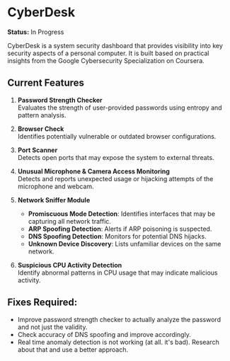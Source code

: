 # CyberDesk

**Status:** In Progress

CyberDesk is a system security dashboard that provides visibility into key security aspects of a personal computer. It is built based on practical insights from the Google Cybersecurity Specialization on Coursera.

## Current Features

1. **Password Strength Checker**  
   Evaluates the strength of user-provided passwords using entropy and pattern analysis.

2. **Browser Check**  
   Identifies potentially vulnerable or outdated browser configurations.

3. **Port Scanner**  
   Detects open ports that may expose the system to external threats.

4. **Unusual Microphone & Camera Access Monitoring**  
   Detects and reports unexpected usage or hijacking attempts of the microphone and webcam.

5. **Network Sniffer Module**
   - **Promiscuous Mode Detection**: Identifies interfaces that may be capturing all network traffic.
   - **ARP Spoofing Detection**: Alerts if ARP poisoning is suspected.
   - **DNS Spoofing Detection**: Monitors for potential DNS hijacks.
   - **Unknown Device Discovery**: Lists unfamiliar devices on the same network.

6. **Suspicious CPU Activity Detection**  
  Identify abnormal patterns in CPU usage that may indicate malicious activity.


## Fixes Required:
   - Improve password strength checker to actually analyze the password and not just the validity.
   - Check accuracy of DNS spoofing and improve accordingly.
   - Real time anomaly detection is not working (at all. it's bad). Research about that and use a better approach.
